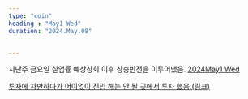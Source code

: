 ```yaml
---
type: "coin"
heading : "May1 Wed"
duration: "2024.May.08"


---
```

 

지난주 금요일 실업률 예상상회 이후 상승반전을 이루어냈음. 
[2024May1 Wed](/todo/images/Document2024May1-Wed.pdf)


[투자에 자만하다가 어이없이 진입 해는 안 될 곳에서 투자 했음.(링크)](/todo/images/wrong_entry_2024-05-08.jpeg)
